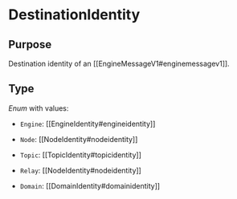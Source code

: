 # DestinationIdentity

## Purpose

<!-- ANCHOR: purpose -->
Destination identity of an [[EngineMessageV1#enginemessagev1]].
<!-- ANCHOR_END: purpose -->

## Type

<!-- ANCHOR: type -->
<div class="type">

*Enum* with values:

- `Engine`: [[EngineIdentity#engineidentity]]

- `Node`: [[NodeIdentity#nodeidentity]]

- `Topic`: [[TopicIdentity#topicidentity]]

<div class="v2">

- `Relay`: [[NodeIdentity#nodeidentity]]

- `Domain`: [[DomainIdentity#domainidentity]]

</div>

</div>
<!-- ANCHOR_END: type -->
